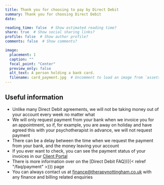 ```yaml
---
title: Thank you for choosing to pay by Direct Debit
summary: Thank you for choosing Direct Debit
date:

reading_time: false  # Show estimated reading time?
share: true  # Show social sharing links?
profile: false  # Show author profile?
comments: false  # Show comments?

image:
  placement: 1
  caption: ""
  focal_point: "Center"
  preview_only: false
  alt_text: A person holding a bank card.
  filename: card_payment.jpg  # Uncomment to load an image from `assets/media/` instead.
---
```


## Useful information

- Unlike many Direct Debit agreements, we will not be taking money out of your account every week no matter what
- We will only request payment from your bank when we invoice you for an appointment, so if, for example, you are away on holiday and have agreed this with your psychotherapist in advance, we will not request payment
- There can be a delay between the time when we request the payment from your bank, and the money leaving your account
- If you ever want to check, you can see the payment status of your invoices in our [Client Portal](https://clientportal.uk.powerdiary.com/clientportal/therapynottingham)
- There is more information over on the [Direct Debit FAQ]({{< relref "/faq/payment" >}}) page
- You can always contact us at [finance@therapynottingham.co.uk](mailto:finance@therapynottingham.co.uk) with any finance and billing related enquiries
